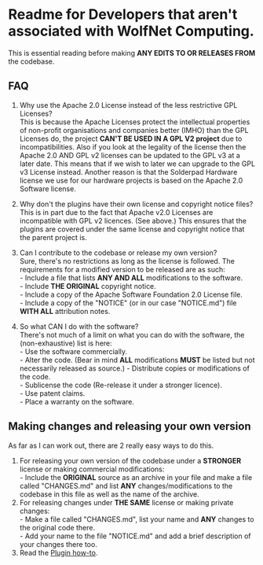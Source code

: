 # Readme for Developers that aren't associated with WolfNet Computing.  
  
This is essential reading before making **ANY EDITS TO OR RELEASES FROM** the codebase.  
  
## FAQ  
  
 1. Why use the Apache 2.0 License instead of the less restrictive GPL Licenses?  
This is because the Apache Licenses protect the intellectual properties of non-profit organisations and companies better (IMHO) than the GPL Licenses do, the project **CAN'T BE USED IN A GPL V2 project** due to incompatibilities. Also if you look at the legality of the license then the Apache 2.0 AND GPL v2 licenses can be updated to the GPL v3 at a later date. This means that if we wish to later we can upgrade to the GPL v3 License instead. Another reason is that the Solderpad Hardware license we use for our hardware projects is based on the Apache 2.0 Software license.   
  
 2. Why don't the plugins have their own license and copyright notice files?  
 This is in part due to the fact that Apache v2.0 Licenses are incompatible with GPL v2 licences. (See above.) This ensures that the plugins are covered under the same license and copyright notice that the parent project is.  
  
 3. Can I contribute to the codebase or release my own version?  
 Sure, there's no restrictions as long as the license is followed. The requirements for a modified version to be released are as such:  
		- Include a file that lists **ANY AND ALL** modifications to the software.  
		- Include **THE ORIGINAL** copyright notice.  
		- Include a copy of the Apache Software Foundation 2.0 License file.  
		- Include a copy of the "NOTICE" (or in our case "NOTICE.md") file **WITH ALL** attribution notes.  
  
 4. So what CAN I do with the software?  
There's not much of a limit on what you can do with the software, the (non-exhaustive) list is here:  
		- Use the software commercially.  
		- Alter the code. (Bear in mind **ALL** modifications **MUST** be listed but not necessarily released as source.) 
		- Distribute copies or modifications of the code.  
		- Sublicense the code (Re-release it under a stronger licence).  
		- Use patent claims.  
		- Place a warranty on the software.  
  
## Making changes and releasing your own version  
  
As far as I can work out, there are 2 really easy ways to do this.  
 1. For releasing your own version of the codebase under a **STRONGER** license or making commercial modifications:  
		- Include the **ORIGINAL** source as an archive in your file and make a file called "CHANGES.md" and list **ANY** changes/modifications to the codebase in this file as well as the name of the archive.  
 2. For releasing changes under **THE SAME** license or making private changes:  
		- Make a file called "CHANGES.md", list your name and **ANY** changes to the original code there.  
		- Add your name to the file "NOTICE.md" and add a brief description of your changes there too.  
 3. Read the [Plugin how-to](./MAKE_A_PLUGIN.md).  